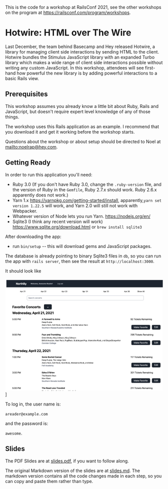 This is the code for a workshop at RailsConf 2021, see the other workshops on
the program at <https://railsconf.com/program/workshops>.

# Hotwire: HTML over The Wire

Last December, the team behind Basecamp and Hey released Hotwire, a library for managing client side interactions by sending HTML to the client. Hotwire bundles the Stimulus JavaScript library with an expanded Turbo library which makes a wide range of client side interactions possible without writing any custom JavaScript. In this workshop, attendees will see first-hand how powerful the new library is by adding powerful interactions to a basic Rails view.

## Prerequisites

This workshop assumes you already know a little bit about Ruby, Rails and
JavaScript, but doesn't require expert level knowledge of any of those things.

The workshop uses this Rails application as an example. I recommend that you
download it and get it working before the workshop starts.

Questions about the workshop or about setup should be directed to Noel at
<mailto:noelrap@hey.com>.

## Getting Ready

In order to run this application you'll need:

- Ruby 3.0 (If you don't have Ruby 3.0, change the `.ruby-version` file, and the
  version of Ruby in the `Gemfile`, Ruby 2.7.x should work. Ruby 2.6.x apparently does not work.)
- Yarn 1.x <https://yarnpkg.com/getting-started/install>, apparently,`yarn set version 1.22.5` will work, and Yarn 2.0 will still not work with Webpacker.
- Whatever version of Node lets you run Yarn. <https://nodejs.org/en/>
- Sqlite3 (I think any recent version will work) <https://www.sqlite.org/download.html> or `brew install sqlite3`

After downloading the app:

- run `bin/setup` -- this will download gems and JavaScript packages.

The database is already pointing to binary Sqlite3 files in `db`, so you
can run the app with `rails server`, then see the result at
`http://localhost:3000`.

It should look like

![image.png](https://github.com/noelrappin/rails_conf_2021_hotwire/blob/main/image.png)]

To log in, the user name is:

`areader@example.com`

and the password is:

`awesome`.

## Slides

The PDF Slides are at [slides.pdf](slides.pdf), if you want to follow along.

The original Markdown version of the slides are at [slides.md](slides.md). The
markdown version contains all the code changes made in each step, so you can
copy and paste them rather than type.
